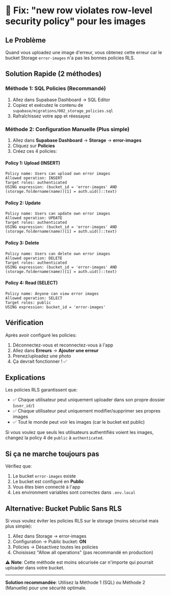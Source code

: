 # 🔧 Fix: "new row violates row-level security policy" pour les images

## Le Problème

Quand vous uploadez une image d'erreur, vous obtenez cette erreur car le bucket Storage `error-images` n'a pas les bonnes policies RLS.

## Solution Rapide (2 méthodes)

### Méthode 1: SQL Policies (Recommandé)

1. Allez dans Supabase Dashboard → SQL Editor
2. Copiez et exécutez le contenu de `supabase/migrations/002_storage_policies.sql`
3. Rafraîchissez votre app et réessayez

### Méthode 2: Configuration Manuelle (Plus simple)

1. Allez dans **Supabase Dashboard** → **Storage** → **error-images**
2. Cliquez sur **Policies**
3. Créez ces 4 policies:

#### Policy 1: Upload (INSERT)
```
Policy name: Users can upload own error images
Allowed operation: INSERT
Target roles: authenticated
USING expression: (bucket_id = 'error-images' AND (storage.foldername(name))[1] = auth.uid()::text)
```

#### Policy 2: Update
```
Policy name: Users can update own error images
Allowed operation: UPDATE
Target roles: authenticated
USING expression: (bucket_id = 'error-images' AND (storage.foldername(name))[1] = auth.uid()::text)
```

#### Policy 3: Delete
```
Policy name: Users can delete own error images
Allowed operation: DELETE
Target roles: authenticated
USING expression: (bucket_id = 'error-images' AND (storage.foldername(name))[1] = auth.uid()::text)
```

#### Policy 4: Read (SELECT)
```
Policy name: Anyone can view error images
Allowed operation: SELECT
Target roles: public
USING expression: bucket_id = 'error-images'
```

## Vérification

Après avoir configuré les policies:

1. Déconnectez-vous et reconnectez-vous à l'app
2. Allez dans **Erreurs** → **Ajouter une erreur**
3. Prenez/uploadez une photo
4. Ça devrait fonctionner ! ✅

## Explications

Les policies RLS garantissent que:
- ✅ Chaque utilisateur peut uniquement uploader dans son propre dossier (`user_id/`)
- ✅ Chaque utilisateur peut uniquement modifier/supprimer ses propres images
- ✅ Tout le monde peut voir les images (car le bucket est public)

Si vous voulez que seuls les utilisateurs authentifiés voient les images, changez la policy 4 de `public` à `authenticated`.

## Si ça ne marche toujours pas

Vérifiez que:
1. Le bucket `error-images` existe
2. Le bucket est configuré en **Public**
3. Vous êtes bien connecté à l'app
4. Les environment variables sont correctes dans `.env.local`

## Alternative: Bucket Public Sans RLS

Si vous voulez éviter les policies RLS sur le storage (moins sécurisé mais plus simple):

1. Allez dans Storage → error-images
2. Configuration → Public bucket: **ON**
3. Policies → Désactivez toutes les policies
4. Choisissez "Allow all operations" (pas recommandé en production)

⚠️ **Note**: Cette méthode est moins sécurisée car n'importe qui pourrait uploader dans votre bucket.

---

**Solution recommandée**: Utilisez la Méthode 1 (SQL) ou Méthode 2 (Manuelle) pour une sécurité optimale.


